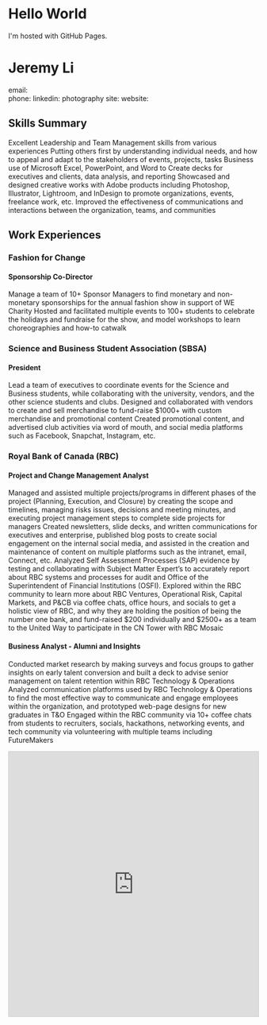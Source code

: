 

# Hello World
I'm hosted with GitHub Pages.


# Jeremy Li 
email:  
phone: 
linkedin: 
photography site: 
website: 


## Skills Summary
  Excellent Leadership and Team Management skills from various experiences
  Putting others first by understanding individual needs, and how to appeal and adapt to the stakeholders of events, projects, tasks
  Business use of Microsoft Excel, PowerPoint, and Word to Create decks for executives and clients, data analysis, and reporting
  Showcased and designed creative works with Adobe products including Photoshop, Illustrator, Lightroom, and InDesign to promote organizations, events, freelance work, etc.
  Improved the effectiveness of communications and interactions between the organization, teams, and communities

## Work Experiences 
### Fashion for Change
#### Sponsorship Co-Director
  Manage a team of 10+ Sponsor Managers to find monetary and non-monetary sponsorships for the annual fashion show in support of WE Charity 
  Hosted and facilitated multiple events to 100+ students to celebrate the holidays and fundraise for the show, and model workshops to learn choreographies and how-to catwalk 


### Science and Business Student Association (SBSA)
#### President
  Lead a team of executives to coordinate events for the Science and Business students, while collaborating with the university, vendors, and the other science students and clubs.
  Designed and collaborated with vendors to create and sell merchandise to fund-raise $1000+ with custom merchandise and promotional content
  Created promotional content, and advertised club activities via word of mouth, and social media platforms such as Facebook, Snapchat, Instagram, etc.



### Royal Bank of Canada (RBC)
#### Project and Change Management Analyst
  Managed and assisted multiple projects/programs in different phases of the project (Planning, Execution, and Closure) by creating the scope and timelines, managing risks issues, decisions and meeting minutes, and executing project management steps to complete side projects for managers
  Created newsletters, slide decks, and written communications for executives and enterprise, published blog posts to create social engagement on the internal social media, and assisted in the creation and maintenance of content on multiple platforms such as the intranet, email, Connect, etc.
  Analyzed Self Assessment Processes (SAP) evidence by testing and collaborating with Subject Matter Expert’s to accurately report about RBC systems and processes for audit and Office of the Superintendent of Financial Institutions (OSFI).
  Explored within the RBC community to learn more about RBC Ventures, Operational Risk, Capital Markets, and P&CB via coffee chats, office hours, and socials to get a holistic view of RBC, and why they are holding the position of being the number one bank, and fund-raised $200 individually and $2500+ as a team to the United Way to participate in the CN Tower with RBC Mosaic

#### Business Analyst - Alumni and Insights 
  Conducted market research by making surveys and focus groups to gather insights on early talent conversion and built a deck to advise senior management on talent retention within RBC Technology & Operations
  Analyzed communication platforms used by RBC Technology & Operations to find the most effective way to communicate and engage employees within the organization, and prototyped web-page designs for new graduates in T&O
  Engaged within the RBC community via 10+ coffee chats from students to recruiters, socials, hackathons, networking events, and tech community via volunteering with multiple teams including FutureMakers


  <iframe class="airtable-embed" src="https://airtable.com/embed/shrMt70Ue4bdPwwbv?backgroundColor=blue&layout=card" frameborder="0" onmousewheel="" width="100%" height="533" style="background: transparent; border: 1px solid #ccc;"></iframe>
